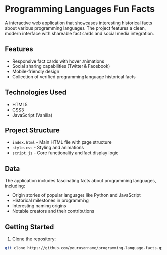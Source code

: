 # Programming Languages Fun Facts

A interactive web application that showcases interesting historical facts about various programming languages. The project features a clean, modern interface with shareable fact cards and social media integration.

## Features
- Responsive fact cards with hover animations
- Social sharing capabilities (Twitter & Facebook)
- Mobile-friendly design
- Collection of verified programming language historical facts

## Technologies Used
- HTML5
- CSS3
- JavaScript (Vanilla)

## Project Structure
- `index.html` - Main HTML file with page structure
- `style.css` - Styling and animations
- `script.js` - Core functionality and fact display logic

## Data
The application includes fascinating facts about programming languages, including:
- Origin stories of popular languages like Python and JavaScript
- Historical milestones in programming
- Interesting naming origins
- Notable creators and their contributions

## Getting Started
1. Clone the repository:
```bash
git clone https://github.com/yourusername/programming-language-facts.git

